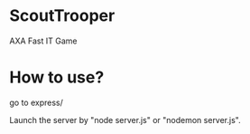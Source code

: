 # ScoutTrooper
AXA Fast IT Game

# How to use?
go to express/


Launch the server by "node server.js" or "nodemon server.js".
